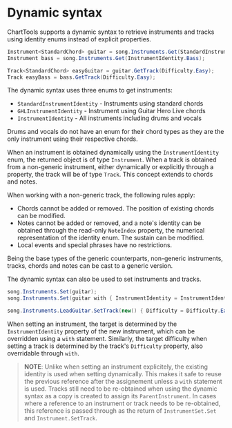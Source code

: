 # Dynamic syntax

ChartTools supports a dynamic syntax to retrieve instruments and tracks using identity enums instead of explicit properties.

```C#
Instrument<StandardChord> guitar = song.Instruments.Get(StandardInstrumentIdentity.LeadGuitar);
Instrument bass = song.Instruments.Get(InstrumentIdentity.Bass);

Track<StandardChord> easyGuitar = guitar.GetTrack(Difficulty.Easy);
Track easyBass = bass.GetTrack(Difficulty.Easy);
```

The dynamic syntax uses three enums to get instruments:

- `StandardInstrumentIdentity` - Instruments using standard chords
- `GHLInstrumentIdentity` - Instrument using Guitar Hero Live chords
- `InstrumentIdentity` - All instruments including drums and vocals

Drums and vocals do not have an enum for their chord types as they are the only instrument using their respective chords.

When an instrument is obtained dynamically using the `InstrumentIdentity` enum, the returned object is of type `Instrument`. When a track is obtained from a non-generic instrument, either dynamically or explicitly through a property, the track will be of type `Track`. This concept extends to chords and notes.

When working with a non-generic track, the following rules apply:
- Chords cannot be added or removed. The position of existing chords can be modified.
- Notes cannot be added or removed, and a note's identity can be obtained through the read-only `NoteIndex` property, the numerical representation of the identity enum. The sustain can be modified.
- Local events and special phrases have no restrictions.

Being the base types of the generic counterparts, non-generic instruments, tracks, chords and notes can be cast to a generic version.

The dynamic syntax can also be used to set instruments and tracks.

```C#
song.Instruments.Set(guitar);
song.Instruments.Set(guitar with { InstrumentIdentity = InstrumentIdentity.Bass });

song.Instruments.LeadGuitar.SetTrack(new() { Difficulty = Difficulty.Easy });
```

When setting an instrument, the target is determined by the `InstrumentIdentity` property of the new instrument, which can be overridden using a `with` statement. Similarly, the target difficulty when setting a track is determined by the track's `Difficulty` property, also overridable through `with`. 

> **NOTE**: Unlike when setting an instrument explicitely, the existing identity is used when setting dynamically. This makes it safe to reuse the previous reference after the assignement unless a `with` statement is used. Tracks still need to be re-obtained when using the dynamic syntax as a copy is created to assign its `ParentInstrument`. In cases where a reference to an instrument or track needs to be re-obtained, this reference is passed through as the return of `InstrumentSet.Set` and `Instrument.SetTrack`.
